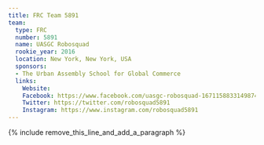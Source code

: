 ```yaml
---
title: FRC Team 5891
team:
  type: FRC
  number: 5891
  name: UASGC Robosquad
  rookie_year: 2016
  location: New York, New York, USA
  sponsors:
  - The Urban Assembly School for Global Commerce
  links:
    Website:
    Facebook: https://www.facebook.com/uasgc-robosquad-1671158833149874
    Twitter: https://twitter.com/robosquad5891
    Instagram: https://www.instagram.com/robosquad5891
---
```


{% include remove_this_line_and_add_a_paragraph %}